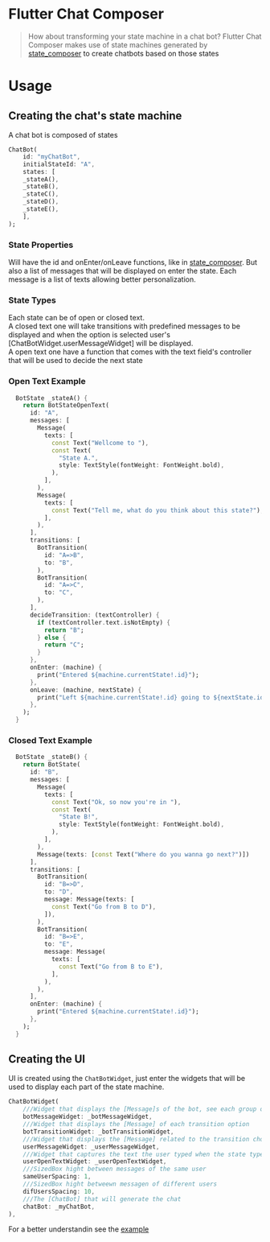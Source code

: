 # Flutter Chat Composer

>How about transforming your state machine in a chat bot? Flutter Chat Composer makes use of state machines generated by <a href="https://github.com/FelipeMarra/state-composer">state_composer<a> to create chatbots based on those states

# Usage

## Creating the chat's state machine

A chat bot is composed of states

``` dart 
ChatBot(
    id: "myChatBot",
    initialStateId: "A",
    states: [
    _stateA(),
    _stateB(),
    _stateC(),
    _stateD(),
    _stateE(),
    ],
);
```
### State Properties
Will have the id and onEnter/onLeave functions, like in  <a href="https://github.com/FelipeMarra/state-composer">state_composer<a>. But also
a list of messages that will be displayed on enter the state. Each message is a list of texts allowing better personalization.
    
### State Types
Each state can be of open or closed text.<br>
A closed text one will take transitions with predefined messages to be displayed and when the option is selected user's [ChatBotWidget.userMessageWidget] will
be displayed. <br>
A open text one have a function that comes with the text field's controller that will be used to decide the next state <br>

### Open Text Example
``` dart 
  BotState _stateA() {
    return BotStateOpenText(
      id: "A",
      messages: [
        Message(
          texts: [
            const Text("Wellcome to "),
            const Text(
              "State A.",
              style: TextStyle(fontWeight: FontWeight.bold),
            ),
          ],
        ),
        Message(
          texts: [
            const Text("Tell me, what do you think about this state?"),
          ],
        ),
      ],
      transitions: [
        BotTransition(
          id: "A=>B",
          to: "B",
        ),
        BotTransition(
          id: "A=>C",
          to: "C",
        ),
      ],
      decideTransition: (textController) {
        if (textController.text.isNotEmpty) {
          return "B";
        } else {
          return "C";
        }
      },
      onEnter: (machine) {
        print("Entered ${machine.currentState!.id}");
      },
      onLeave: (machine, nextState) {
        print("Left ${machine.currentState!.id} going to ${nextState.id}");
      },
    );
  }
```
### Closed Text Example
``` dart 
  BotState _stateB() {
    return BotState(
      id: "B",
      messages: [
        Message(
          texts: [
            const Text("Ok, so now you're in "),
            const Text(
              "State B!",
              style: TextStyle(fontWeight: FontWeight.bold),
            ),
          ],
        ),
        Message(texts: [const Text("Where do you wanna go next?")])
      ],
      transitions: [
        BotTransition(
          id: "B=>D",
          to: "D",
          message: Message(texts: [
            const Text("Go from B to D"),
          ]),
        ),
        BotTransition(
          id: "B=>E",
          to: "E",
          message: Message(
            texts: [
              const Text("Go from B to E"),
            ],
          ),
        ),
      ],
      onEnter: (machine) {
        print("Entered ${machine.currentState!.id}");
      },
    );
  }
```

## Creating the UI

UI is created using the `ChatBotWidget`, just enter the widgets that will be used to display
each part of the state machine.

``` dart 
ChatBotWidget(
    ///Widget that displays the [Message]s of the bot, see each group of messages ass a paragraph
    botMessageWidget: _botMessageWidget,
    ///Widget that displays the [Message] of each transition option
    botTransitionWidget: _botTransitionWidget,
    ///Widget that displays the [Message] related to the transition choosen by the user
    userMessageWidget: _userMessageWidget,
    ///Widget that captures the text the user typed when the state type is [BotStateOpenText]
    userOpenTextWidget: _userOpenTextWidget,
    ///SizedBox hight between messages of the same user
    sameUserSpacing: 1,
    ///SizedBox hight betweewn messagen of different users
    difUsersSpacing: 10,
    ///The [ChatBot] that will generate the chat
    chatBot: _myChatBot,
),
```

For a better understandin see the <a href="https://github.com/FelipeMarra/flutter_chat_composer/tree/main/example">example<a>
